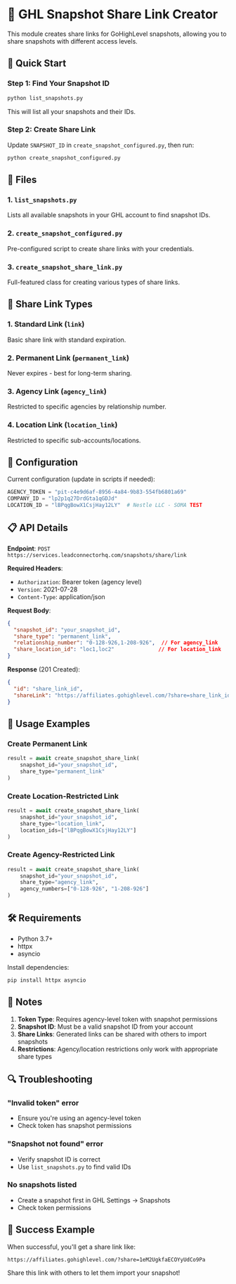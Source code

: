 # 📸 GHL Snapshot Share Link Creator

This module creates share links for GoHighLevel snapshots, allowing you to share snapshots with different access levels.

## 🚀 Quick Start

### Step 1: Find Your Snapshot ID
```bash
python list_snapshots.py
```
This will list all your snapshots and their IDs.

### Step 2: Create Share Link
Update `SNAPSHOT_ID` in `create_snapshot_configured.py`, then run:
```bash
python create_snapshot_configured.py
```

## 📁 Files

### 1. `list_snapshots.py`
Lists all available snapshots in your GHL account to find snapshot IDs.

### 2. `create_snapshot_configured.py`
Pre-configured script to create share links with your credentials.

### 3. `create_snapshot_share_link.py`
Full-featured class for creating various types of share links.

## 🔐 Share Link Types

### 1. **Standard Link** (`link`)
Basic share link with standard expiration.

### 2. **Permanent Link** (`permanent_link`)
Never expires - best for long-term sharing.

### 3. **Agency Link** (`agency_link`)
Restricted to specific agencies by relationship number.

### 4. **Location Link** (`location_link`)
Restricted to specific sub-accounts/locations.

## 🔧 Configuration

Current configuration (update in scripts if needed):
```python
AGENCY_TOKEN = "pit-c4e9d6af-8956-4a84-9b83-554fb6801a69"
COMPANY_ID = "lp2p1q27DrdGta1qGDJd"
LOCATION_ID = "lBPqgBowX1CsjHay12LY"  # Nestle LLC - SOMA TEST
```

## 📋 API Details

**Endpoint**: `POST https://services.leadconnectorhq.com/snapshots/share/link`

**Required Headers**:
- `Authorization`: Bearer token (agency level)
- `Version`: 2021-07-28
- `Content-Type`: application/json

**Request Body**:
```json
{
  "snapshot_id": "your_snapshot_id",
  "share_type": "permanent_link",
  "relationship_number": "0-128-926,1-208-926",  // For agency_link
  "share_location_id": "loc1,loc2"              // For location_link
}
```

**Response** (201 Created):
```json
{
  "id": "share_link_id",
  "shareLink": "https://affiliates.gohighlevel.com/?share=share_link_id"
}
```

## 🎯 Usage Examples

### Create Permanent Link
```python
result = await create_snapshot_share_link(
    snapshot_id="your_snapshot_id",
    share_type="permanent_link"
)
```

### Create Location-Restricted Link
```python
result = await create_snapshot_share_link(
    snapshot_id="your_snapshot_id",
    share_type="location_link",
    location_ids=["lBPqgBowX1CsjHay12LY"]
)
```

### Create Agency-Restricted Link
```python
result = await create_snapshot_share_link(
    snapshot_id="your_snapshot_id",
    share_type="agency_link",
    agency_numbers=["0-128-926", "1-208-926"]
)
```

## 🛠️ Requirements

- Python 3.7+
- httpx
- asyncio

Install dependencies:
```bash
pip install httpx asyncio
```

## 📝 Notes

1. **Token Type**: Requires agency-level token with snapshot permissions
2. **Snapshot ID**: Must be a valid snapshot ID from your account
3. **Share Links**: Generated links can be shared with others to import snapshots
4. **Restrictions**: Agency/location restrictions only work with appropriate share types

## 🔍 Troubleshooting

### "Invalid token" error
- Ensure you're using an agency-level token
- Check token has snapshot permissions

### "Snapshot not found" error
- Verify snapshot ID is correct
- Use `list_snapshots.py` to find valid IDs

### No snapshots listed
- Create a snapshot first in GHL Settings → Snapshots
- Check token permissions

## 🎉 Success Example

When successful, you'll get a share link like:
```
https://affiliates.gohighlevel.com/?share=1eM2UgkfaECOYyUdCo9Pa
```

Share this link with others to let them import your snapshot!